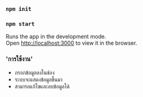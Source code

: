 ### `npm init`
### `npm start`

Runs the app in the development mode.\
Open [http://localhost:3000](http://localhost:3000) to view it in the browser.

### 'การใช้งาน'

- กรอกข้อมูลลงในช่อง
- ระบบจะแสดงข้อมูลขึ้นมา
- สามารถแก้ไขและลบข้อมูลได้

